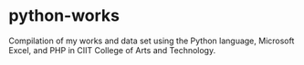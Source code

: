 # python-works
Compilation of my works and data set using the Python language, Microsoft Excel, and PHP in CIIT College of Arts and Technology.
